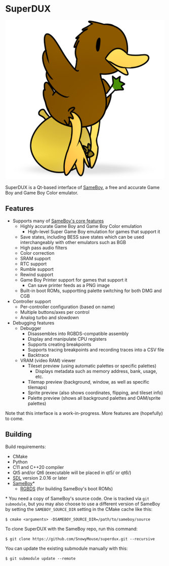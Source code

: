# SuperDUX

![duck with onion](icon/superdux_shadow.png)

SuperDUX is a Qt-based interface of [SameBoy], a free and accurate Game Boy and
Game Boy Color emulator.

## Features
* Supports many of [SameBoy's core features]
   * Highly accurate Game Boy and Game Boy Color emulation
       * High-level Super Game Boy emulation for games that support it
   * Save states, including BESS save states which can be used interchangeably
     with other emulators such as BGB
   * High pass audio filters
   * Color correction
   * SRAM support
   * RTC support
   * Rumble support
   * Rewind support
   * Game Boy Printer support for games that support it
       * Can save printer feeds as a PNG image
   * Built-in boot ROMs, supportting palette switching for both DMG and CGB
* Controller support
   * Per-controller configuration (based on name)
   * Multiple buttons/axes per control
   * Analog turbo and slowdown
* Debugging features
   * Debugger
      * Disassembles into RGBDS-compatible assembly
      * Display and manipulate CPU registers
      * Supports creating breakpoints
      * Supports tracing breakpoints and recording traces into a CSV file
      * Backtrace
   * VRAM (video RAM) viewer
      * Tileset preview (using automatic palettes or specific palettes)
         * Displays metadata such as memory address, bank, usage, etc.
      * Tilemap preview (background, window, as well as specific tilemaps)
      * Sprite preview (also shows coordinates, flipping, and tileset info)
      * Palette preview (shows all background palettes and OAM/sprite palettes)

[SameBoy's core features]: https://sameboy.github.io/features/

Note that this interface is a work-in-progress. More features are (hopefully) to
come.

## Building

Build requirements:
* CMake
* Python
* C11 and C++20 compiler
* Qt5 and/or Qt6 (executable will be placed in qt5/ or qt6/)
* [SDL] version 2.0.16 or later
* [SameBoy]\*
    * [RGBDS]  (for building SameBoy's boot ROMs)

[SameBoy]: https://github.com/LIJI32/SameBoy
[SDL]:     https://www.libsdl.org/
[RGBDS]:   https://github.com/gbdev/rgbds

\* You need a copy of SameBoy's source code. One is tracked via `git submodule`,
   but you may also choose to use a different version of SameBoy by setting the
   `SAMEBOY_SOURCE_DIR` setting in the CMake cache like this:
   
   `$ cmake <arguments> -DSAMEBOY_SOURCE_DIR=/path/to/sameboy/source`
   
   To clone SuperDUX with the SameBoy repo, run this command:
   
   `$ git clone https://github.com/SnowyMouse/superdux.git --recursive`

   You can update the existing submodule manually with this:
   
   `$ git submodule update --remote`
